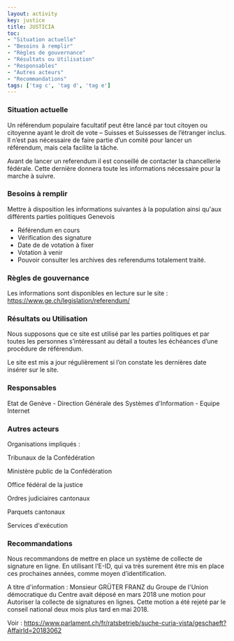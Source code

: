 ```yaml
---
layout: activity
key: justice
title: JUSTICIA
toc:
- "Situation actuelle"
- "Besoins à remplir"
- "Règles de gouvernance"
- "Résultats ou Utilisation"
- "Responsables"
- "Autres acteurs"
- "Recommandations"
tags: ['tag c', 'tag d', 'tag e']
---
```


### Situation actuelle

Un référendum populaire facultatif peut être lancé par tout citoyen ou citoyenne ayant le droit de vote – Suisses et Suissesses de l’étranger inclus. 
Il n’est pas nécessaire de faire partie d’un comité pour lancer un référendum, mais cela facilite la tâche.

Avant de lancer un referendum il est conseillé de contacter la chancellerie fédérale. Cette dernière donnera toute les informations nécessaire pour la marche à suivre.

### Besoins à remplir

Mettre à disposition les informations suivantes à la population ainsi qu'aux différents parties politiques Genevois
* Référendum en cours
* Vérification des signature
* Date de de votation à fixer
* Votation à venir
* Pouvoir consulter les archives des referendums totalement traité.

### Règles de gouvernance

Les informations sont disponibles en lecture sur le site : https://www.ge.ch/legislation/referendum/ 

### Résultats ou Utilisation

Nous supposons que ce site est utilisé par les parties politiques et par toutes les personnes s’intéressant au détail a toutes les échéances d’une procédure de référendum.

Le site est mis a jour régulièrement si l’on constate les dernières date insérer sur le site.

### Responsables
Etat de Genève - Direction Générale des Systèmes d'Information - Equipe Internet

### Autres acteurs

Organisations impliqués :

Tribunaux de la Confédération

Ministère public de la Confédération

Office fédéral de la justice

Ordres judiciaires cantonaux

Parquets cantonaux

Services d'exécution
### Recommandations

Nous recommandons de mettre en place un système de collecte de signature en ligne. En utilisant l’E-ID, qui va très surement être mis en place ces prochaines années, comme moyen d’identification. 

A titre d'information : Monsieur GRÜTER FRANZ du Groupe de l'Union démocratique du Centre avait déposé en mars 2018 une motion pour Autoriser la collecte de signatures en lignes. Cette motion a été rejeté par le conseil national deux mois plus tard en mai 2018.

Voir : https://www.parlament.ch/fr/ratsbetrieb/suche-curia-vista/geschaeft?AffairId=20183062
